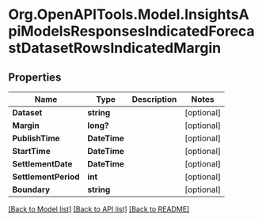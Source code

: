 # Org.OpenAPITools.Model.InsightsApiModelsResponsesIndicatedForecastDatasetRowsIndicatedMargin

## Properties

Name | Type | Description | Notes
------------ | ------------- | ------------- | -------------
**Dataset** | **string** |  | [optional] 
**Margin** | **long?** |  | [optional] 
**PublishTime** | **DateTime** |  | [optional] 
**StartTime** | **DateTime** |  | [optional] 
**SettlementDate** | **DateTime** |  | [optional] 
**SettlementPeriod** | **int** |  | [optional] 
**Boundary** | **string** |  | [optional] 

[[Back to Model list]](../README.md#documentation-for-models) [[Back to API list]](../README.md#documentation-for-api-endpoints) [[Back to README]](../README.md)

